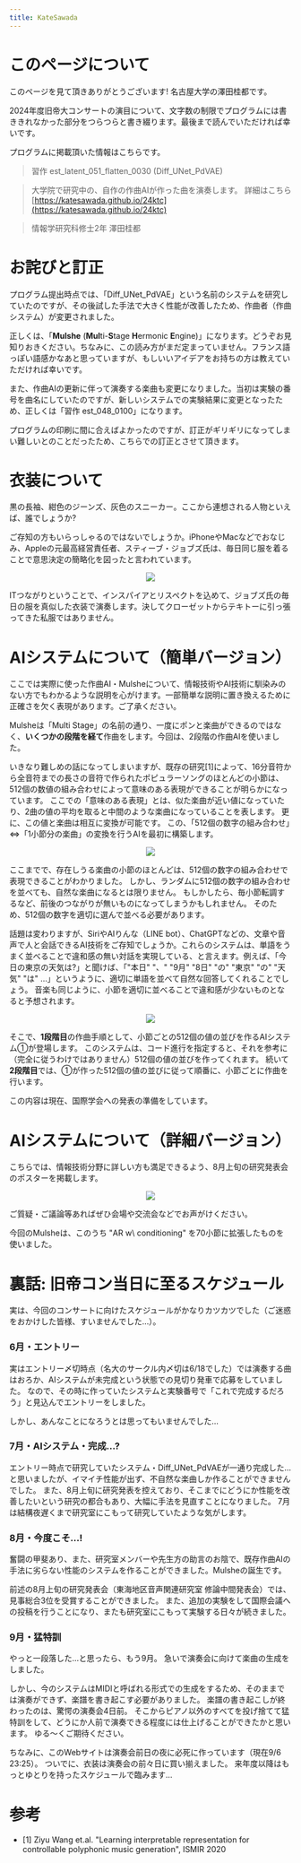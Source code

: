 ```yaml
---
title: KateSawada
---
```


# このページについて

このページを見て頂きありがとうございます! 名古屋大学の澤田桂都です。

2024年度旧帝大コンサートの演目について、文字数の制限でプログラムには書ききれなかった部分をつらつらと書き綴ります。最後まで読んでいただければ幸いです。

プログラムに掲載頂いた情報はこちらです。

> 習作 est_latent_051_flatten_0030
(Diff_UNet_PdVAE)

> 大学院で研究中の、自作の作曲AIが作った曲を演奏します。
詳細はこちら [https://katesawada.github.io/24ktc](https://katesawada.github.io/24ktc)

>情報学研究科修士2年 澤田桂都


# お詫びと訂正

プログラム提出時点では、「Diff_UNet_PdVAE」という名前のシステムを研究していたのですが、その後試した手法で大きく性能が改善したため、作曲者（作曲システム）が変更されました。

正しくは、「**Mulshe** (**Mul**ti-**S**tage **H**ermonic **E**ngine)」になります。どうぞお見知りおきください。ちなみに、この読み方がまだ定まっていません。フランス語っぽい語感かなあと思っていますが、もしいいアイデアをお持ちの方は教えていただければ幸いです。

また、作曲AIの更新に伴って演奏する楽曲も変更になりました。当初は実験の番号を曲名にしていたのですが、新しいシステムでの実験結果に変更となったため、正しくは「習作 est_048_0100」になります。

プログラムの印刷に間に合えばよかったのですが、訂正がギリギリになってしまい難しいとのことだったため、こちらでの訂正とさせて頂きます。

# 衣装について

黒の長袖、紺色のジーンズ、灰色のスニーカー。ここから連想される人物といえば、誰でしょうか?

ご存知の方もいらっしゃるのではないでしょうか。iPhoneやMacなどでおなじみ、Appleの元最高経営責任者、スティーブ・ジョブズ氏は、毎日同じ服を着ることで意思決定の簡略化を図ったと言われています。

<div style="text-align: center;">
    <a href="https://www.google.com/url?sa=i&url=https%3A%2F%2Fforbesjapan.com%2Farticles%2Fdetail%2F16710&psig=AOvVaw18xnoS3HipfdDoQe4FWPaU&ust=1725676311520000&source=images&cd=vfe&opi=89978449&ved=0CBEQjRxqFwoTCKiRxOu0rogDFQAAAAAdAAAAABAE" target="_blank" rel="noopener">
        <img src="https://images.forbesjapan.com/media/article/16710/images/main_image_d0d2972a2d25803d8f4930e31c2f356e.jpg?w=1200">
    </a>
</div>

ITつながりということで、インスパイアとリスペクトを込めて、ジョブズ氏の毎日の服を真似した衣装で演奏します。決してクローゼットからテキトーに引っ張ってきた私服ではありません。

# AIシステムについて（簡単バージョン）

ここでは実際に使った作曲AI・Mulsheについて、情報技術やAI技術に馴染みのない方でもわかるような説明を心がけます。一部簡単な説明に置き換えるために正確さを欠く表現があります。ご了承ください。

Mulsheは「Multi Stage」の名前の通り、一度にポンと楽曲ができるのではなく、**いくつかの段階を経て**作曲をします。今回は、2段階の作曲AIを使いました。

いきなり難しめの話になってしまいますが、既存の研究[1]によって、16分音符から全音符までの長さの音符で作られたポピュラーソングのほとんどの小節は、512個の数値の組み合わせによって意味のある表現ができることが明らかになっています。
ここでの「意味のある表現」とは、似た楽曲が近い値になっていたり、2曲の値の平均を取ると中間のような楽曲になっていることを表します。
更に、この値と楽曲は相互に変換が可能です。
この、「512個の数字の組み合わせ」⇔「1小節分の楽曲」の変換を行うAIを最初に構築します。
<div style="text-align: center;">
    <img src="images/a_1.drawio.png">
</div>

ここまでで、存在しうる楽曲の小節のほとんどは、512個の数字の組み合わせで表現できることがわかりました。
しかし、ランダムに512個の数字の組み合わせを並べても、自然な楽曲になるとは限りません。
もしかしたら、毎小節転調するなど、前後のつながりが無いものになってしまうかもしれません。
そのため、512個の数字を適切に選んで並べる必要があります。


話題は変わりますが、SiriやAIりんな（LINE bot）、ChatGPTなどの、文章や音声で人と会話できるAI技術をご存知でしょうか。これらのシステムは、単語をうまく並べることで違和感の無い対話を実現している、と言えます。例えば、「今日の東京の天気は?」と聞けば、「"本日" "、" "9月" "8日" "の" "東京" "の" "天気" "は" …」というように、適切に単語を並べて自然な回答してくれることでしょう。
音楽も同じように、小節を適切に並べることで違和感が少ないものとなると予想されます。

<div style="text-align: center;">
    <img src="images/a_2.drawio.png">
</div>

そこで、**1段階目**の作曲手順として、小節ごとの512個の値の並びを作るAIシステム①が登場します。
このシステムは、コード進行を指定すると、それを参考に（完全に従うわけではありません）512個の値の並びを作ってくれます。
続いて**2段階目**では、①が作った512個の値の並びに従って順番に、小節ごとに作曲を行います。

この内容は現在、国際学会への発表の準備をしています。

# AIシステムについて（詳細バージョン）

こちらでは、情報技術分野に詳しい方も満足できるよう、8月上旬の研究発表会のポスターを掲載します。

<div style="text-align: center;">
    <img src="images/b_1.png">
</div>

ご質疑・ご議論等あればぜひ会場や交流会などでお声がけください。

今回のMulsheは、このうち "AR w\ conditioning" を70小節に拡張したものを使いました。


# 裏話: 旧帝コン当日に至るスケジュール

実は、今回のコンサートに向けたスケジュールがかなりカツカツでした（ご迷惑をおかけした皆様、すいませんでした…）。

### 6月・エントリー
実はエントリー〆切時点（名大のサークル内〆切は6/18でした）では演奏する曲はおろか、AIシステムが未完成という状態での見切り発車で応募をしていました。
なので、その時に作っていたシステムと実験番号で「これで完成するだろう」と見込んでエントリーをしました。

しかし、あんなことになろうとは思ってもいませんでした…

### 7月・AIシステム・完成…?
エントリー時点で研究していたシステム・Diff_UNet_PdVAEが一通り完成した…と思いましたが、イマイチ性能が出ず、不自然な楽曲しか作ることができませんでした。
また、8月上旬に研究発表を控えており、そこまでにどうにか性能を改善したいという研究の都合もあり、大幅に手法を見直すことになりました。
7月は結構夜遅くまで研究室にこもって研究していたような気がします。

### 8月・今度こそ…!
奮闘の甲斐あり、また、研究室メンバーや先生方の助言のお陰で、既存作曲AIの手法に劣らない性能のシステムを作ることができました。Mulsheの誕生です。

前述の8月上旬の研究発表会（東海地区音声関連研究室 修論中間発表会）では、見事総合3位を受賞することができました。
また、追加の実験をして国際会議への投稿を行うことになり、またも研究室にこもって実験する日々が続きました。

### 9月・猛特訓
やっと一段落した…と思ったら、もう9月。
急いで演奏会に向けて楽曲の生成をしました。

しかし、今のシステムはMIDIと呼ばれる形式での生成をするため、そのままでは演奏ができず、楽譜を書き起こす必要がありました。
楽譜の書き起こしが終わったのは、驚愕の演奏会4日前。
そこからピアノ以外のすべてを投げ捨てて猛特訓をして、どうにか人前で演奏できる程度には仕上げることができたかと思います。
ゆる〜くご期待ください。

ちなみに、このWebサイトは演奏会前日の夜に必死に作っています（現在9/6 23:25）。
ついでに、衣装は演奏会の前々日に買い揃えました。
来年度以降はもっとゆとりを持ったスケジュールで臨みます…


# 参考
- [1] Ziyu Wang et.al. "Learning interpretable representation for controllable polyphonic music generation", ISMIR 2020
